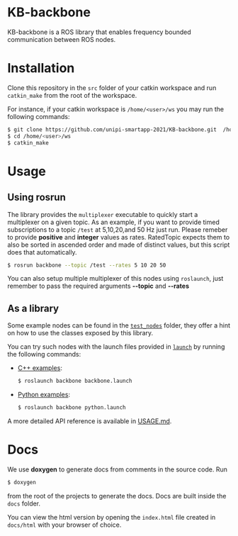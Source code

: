 # KB-backbone
KB-backbone is a ROS library that enables frequency bounded communication between ROS nodes.

# Installation
Clone this repository in the `src` folder of your catkin workspace and run `catkin_make` from the root of the workspace.

For instance, if your catkin workspace is `/home/<user>/ws` you may run the following commands:

```bash
$ git clone https://github.com/unipi-smartapp-2021/KB-backbone.git  /home/<user>/ws/src
$ cd /home/<user>/ws  
$ catkin_make
```

# Usage
## Using rosrun
The library provides the ```multiplexer``` executable to quickly start a multiplexer on a given topic. As an example, if you want to provide timed subscriptions to a topic ```/test``` at 5,10,20,and 50 Hz just run. Please remeber to provide **positive** and **integer** values as rates. RatedTopic expects them to also be sorted in ascended order and made of distinct values, but this script does that automatically.
```bash
$ rosrun backbone --topic /test --rates 5 10 20 50
```
You can also setup multiple multiplexer of this nodes using ```roslaunch```, just remember to pass the required arguments **--topic** and **--rates**
## As a library
Some example nodes can be found in the [`test_nodes`](https://github.com/unipi-smartapp-2021/KB-backbone/tree/main/test_nodes) folder, they offer a hint on how to use the classes exposed by this library.

You can try such nodes with the launch files provided in [`launch`](https://github.com/unipi-smartapp-2021/KB-backbone/tree/main/launch) by running the following commands:

- [C++ examples](test_nodes/cpp):
    
    ```bash 
    $ roslaunch backbone backbone.launch
    ```
    
- [Python examples](test_nodes/python):
    
    ```bash 
    $ roslaunch backbone python.launch
    ```

A more detailed API reference is available in [USAGE.md](./USAGE.md).

# Docs

We use **doxygen** to generate docs from comments in the source code. Run 

```bash
$ doxygen
```

from the root of the projects to generate the docs. Docs are built inside the `docs` folder. 

You can view the html version by opening the `index.html` file created in `docs/html` with your browser of choice.
